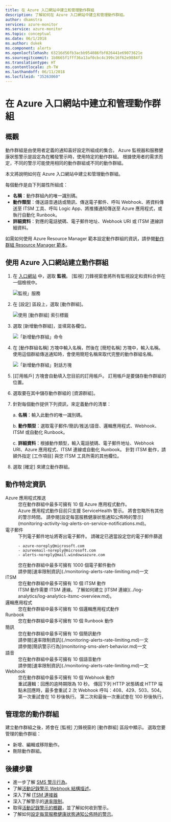 ```yaml
---
title: 在 Azure 入口網站中建立和管理動作群組
description: 了解如何在 Azure 入口網站中建立和管理動作群組。
author: dkamstra
services: azure-monitor
ms.service: azure-monitor
ms.topic: conceptual
ms.date: 06/1/2018
ms.author: dukek
ms.component: alerts
ms.openlocfilehash: 63216d56fb3acbb954086fbf026441e69073621e
ms.sourcegitcommit: 1b8665f1fff36a13af0cbc4c399c16f62e9884f3
ms.translationtype: HT
ms.contentlocale: zh-TW
ms.lasthandoff: 06/11/2018
ms.locfileid: "35263060"
---
```

# <a name="create-and-manage-action-groups-in-the-azure-portal"></a>在 Azure 入口網站中建立和管理動作群組
## <a name="overview"></a>概觀 ##
動作群組是由使用者定義的通知喜好設定所組成的集合。 Azure 監視器和服務健康狀態警示是設定為在觸發警示時，使用特定的動作群組。 根據使用者的需求而定，不同的警示可能使用相同的動作群組或不同的動作群組。

本文將說明如何在 Azure 入口網站中建立和管理動作群組。

每個動作是由下列屬性所組成：

* **名稱**：動作群組內的唯一識別碼。  
* **動作類型**：傳送語音通話或簡訊、傳送電子郵件、呼叫 Webhook、將資料傳送至 ITSM 工具、呼叫 Logic App、將推播通知傳送至 Azure 應用程式，或執行自動化 Runbook。
* **詳細資料**：對應的電話號碼、電子郵件地址、Webhook URI 或 ITSM 連線詳細資料。

如需如何使用 Azure Resource Manager 範本設定動作群組的資訊，請參閱[動作群組 Resource Manager 範本](monitoring-create-action-group-with-resource-manager-template.md)。

## <a name="create-an-action-group-by-using-the-azure-portal"></a>使用 Azure 入口網站建立動作群組 ##
1. 在 [入口網站](https://portal.azure.com) 中，選取 **監視**。 [監視] 刀鋒視窗會將所有監視設定和資料合併在一個檢視中。

    ![監視」服務](./media/monitoring-action-groups/home-monitor.png)
2. 在 [設定] 區段上，選取 [動作群組]。

    ![使用 [動作群組] 索引標籤](./media/monitoring-action-groups/action-groups-blade.png)
3. 選取 [新增動作群組]，並填寫各欄位。

    ![「新增動作群組」命令](./media/monitoring-action-groups/add-action-group.png)
4. 在 [動作群組名稱] 方塊中輸入名稱，然後在 [簡短名稱] 方塊中，輸入名稱。 使用這個群組傳送通知時，會使用簡短名稱來取代完整的動作群組名稱。

      ![「新增動作群組」對話方塊](./media/monitoring-action-groups/action-group-define.png)

5. [訂用帳戶] 方塊會自動填入您目前的訂用帳戶。 訂用帳戶是要儲存動作群組的位置。

6. 選取要在其中儲存動作群組的 [資源群組]。

7. 針對每個動作提供下列資訊，來定義動作的清單：

    a. **名稱**：輸入此動作的唯一識別碼。

    b. **動作類型**：選取電子郵件/簡訊/推送/語音、邏輯應用程式、Webhook、ITSM 或自動化 Runbook。

    c. **詳細資料**：根據動作類型，輸入電話號碼、電子郵件地址、Webhook URI、Azure 應用程式、ITSM 連線或自動化 Runbook。 針對 ITSM 動作，請額外指定 [工作項目] 與您 ITSM 工具所需的其他欄位。

8. 選取 [確定] 來建立動作群組。

## <a name="action-specific-information"></a>動作特定資訊
<dl>
<dt>Azure 應用程式推送</dt>
<dd>您在動作群組中最多可擁有 10 個 Azure 應用程式動作。</dd>
<dd>Azure 應用程式動作目前只支援 ServiceHealth 警示。 將會忽略所有其他的警示時間。 請參閱[設定每當服務健康狀態通知公佈時的警示](monitoring-activity-log-alerts-on-service-notifications.md)。</dd>

<dt>電子郵件</dt>
<dd>下列電子郵件地址將寄出電子郵件。 請確定已適當設定您的電子郵件篩選

    - azure-noreply@microsoft.com
    - azureemail-noreply@microsoft.com
    - alerts-noreply@mail.windowsazure.com
    
</dd>
<dd>您在動作群組中最多可擁有 1000 個電子郵件動作</dd>
<dd>請參閱[速率限制資訊](./monitoring-alerts-rate-limiting.md)一文</dd>

<dt>ITSM</dt>
<dd>您在動作群組中最多可擁有 10 個 ITSM 動作</dd>
<dd>ITSM 動作需要 ITSM 連線。 了解如何建立 [ITSM 連線](../log-analytics/log-analytics-itsmc-overview.md)。</dd>

<dt>邏輯應用程式</dt>
<dd>您在動作群組中最多可擁有 10 個邏輯應用程式動作</dd>

<dt>Runbook</dt>
<dd>您在動作群組中最多可擁有 10 個 Runbook 動作</dd>

<dt>簡訊</dt>
<dd>您在動作群組中最多可擁有 10 個簡訊動作</dd>
<dd>請參閱[速率限制資訊](./monitoring-alerts-rate-limiting.md)一文</dd>
<dd>請參閱[簡訊警示行為](monitoring-sms-alert-behavior.md)一文</dd>

<dt>語音</dt>
<dd>您在動作群組中最多可擁有 10 個語音動作</dd>
<dd>請參閱[速率限制資訊](./monitoring-alerts-rate-limiting.md)一文</dd>

<dt>Webhook</dt>
<dd>您在動作群組中最多可擁有 10 個 Webhook 動作
<dd>重試邏輯：回應的逾時期限為 10 秒。 傳回下列 HTTP 狀態碼或 HTTP 端點未回應時，最多會重試 2 次 Webhook 呼叫：408、429、503、504。 第一次重試會在 10 秒後執行。 第二次和最後一次重試會在 100 秒後執行。</dd>
</dl>

## <a name="manage-your-action-groups"></a>管理您的動作群組 ##
建立動作群組之後，將會在 [監視] 刀鋒視窗的 [動作群組] 區段中顯示。 選取您要管理的動作群組：

* 新增、編輯或移除動作。
* 刪除動作群組。

## <a name="next-steps"></a>後續步驟 ##
* 進一步了解 [SMS 警示行為](monitoring-sms-alert-behavior.md)。  
* 了解[活動記錄警示 Webhook 結構描述](monitoring-activity-log-alerts-webhook.md)。  
* 深入了解 [ITSM 連接器](../log-analytics/log-analytics-itsmc-overview.md)
* 深入了解警示的[速率限制](monitoring-alerts-rate-limiting.md)。
* 取得[活動記錄警示的概觀](monitoring-overview-alerts.md)，並了解如何收到警示。  
* 了解如何[設定每當服務健康狀態通知公佈時的警示](monitoring-activity-log-alerts-on-service-notifications.md)。
